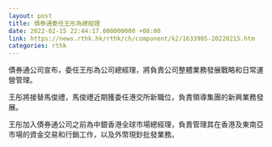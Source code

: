 ```yaml
---
layout: post
title: 債券通委任王彤為總經理
date: 2022-02-15 22:44:17.000000000 +08:00
link: https://news.rthk.hk/rthk/ch/component/k2/1633905-20220215.htm
categories: rthk
---
```


債券通公司宣布，委任王彤為公司總經理，將負責公司整體業務發展戰略和日常運營管理。
 
王彤將接替馬俊禮，馬俊禮近期獲委任港交所新職位，負責領導集團的新興業務發展。
 
王彤加入債券通公司之前為中銀香港全球市場總經理，負責管理其在香港及東南亞市場的資金交易和行銷工作，以及外幣現鈔批發業務。

